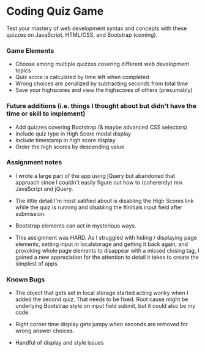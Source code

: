 # Coding Quiz Game

Test your mastery of web development syntax and concepts with these quizzes on JavaScript, HTML/CSS, and Bootstrap (coming). 
### Game Elements
- Choose among multiple quizzes covering different web development topics
- Quiz score is calculated by time left when completed
- Wrong choices are penalized by subtracting seconds from total time
- Save your highscores and view the highscores of others (presumably)

### Future additions (i.e. things I thought about but didn't have the time or skill to implement)
- Add quizzes covering Bootstrap (& maybe advanced CSS selectors)
- Include quiz type in High Score modal display 
- Include timestamp in high score display
- Order the high scores by descending value

### Assignment notes
- I wrote a large part of the app using jQuery but abandoned that approach since I couldn't easily figure out how to (coherently) mix JavaScript and jQuery.

- The little detail I'm most satified about is disabling the High Scores link while the quiz is running and disabling the #initials input field after submission.

- Bootstrap elements can act in mysterious ways. 

- This assignment was HARD. As I struggled with hiding / displaying page elements, setting input in localstorage and getting it back again, and provoking whole page elements to disappear with a missed closing tag, I gained a new appreciation for the attention to detail it takes to create the simplest of apps.

### Known Bugs
- The object that gets set in local storage started acting wonky when I added the second quiz. That needs to be fixed. Root cause might be underlying Bootstrap style on input field submit, but it could also be my code.

- Right corner time display gets jumpy when seconds are removed for wrong answer choices.

- Handful of display and style issues 


